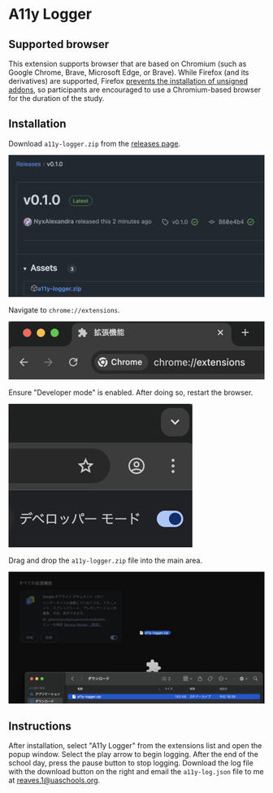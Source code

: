 # A11y Logger

## Supported browser

This extension supports browser that are based on Chromium (such as Google Chrome,
Brave, Microsoft Edge, or Brave). While Firefox (and its derivatives) are supported,
Firefox [prevents the installation of unsigned addons](https://support.mozilla.org/en-US/kb/add-on-signing-in-firefox),
so participants are encouraged to use a Chromium-based browser for the duration of
the study.

## Installation

Download `a11y-logger.zip` from the [releases page](https://github.com/NyxAlexandra/a11y-logger/releases/latest).

![An example release page](./assets/github-releases-page.png)

Navigate to `chrome://extensions`.

![`chrome://extensions` page](./assets/chrome-extensions-page.png)

Ensure "Developer mode" is enabled. After doing so, restart the browser.

![Chrome Developer Mode toggle](./assets/chrome-dev-mode.png)

Drag and drop the `a11y-logger.zip` file into the main area.

![Dragging-and-dropping the extension](./assets/chrome-dnd.png)

## Instructions

After installation, select "A11y Logger" from the extensions list and open the
popup window. Select the play arrow to begin logging. After the end of the
school day, press the pause button to stop logging. Download the log file with
the download button on the right and email the `a11y-log.json` file to me at
<reaves.1@uaschools.org>.

